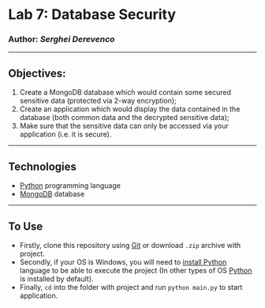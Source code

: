 # Lab 7: Database Security
### Author: *Serghei Derevenco*
-----
## Objectives:
1. Create a MongoDB database which would contain some secured sensitive data (protected
via 2-way encryption);  
2. Create an application which would display the data contained in the database (both
common data and the decrypted sensitive data);  
3. Make sure that the sensitive data can only be accessed via your application (i.e. it is
secure).  
-----
## Technologies
* [Python](https://www.python.org/) programming language  
* [MongoDB](https://www.mongodb.com/) database
-----
## To Use
* Firstly, clone this repository using [Git](https://git-scm.com) or download `.zip` archive with project.  
* Secondly, if your OS is Windows, you will need to [install Python](https://realpython.com/installing-python/) language to be able to execute the project (In other types of OS [Python](https://www.python.org/) is installed by default).  
* Finally, `cd` into the folder with project and run `python main.py` to start application.  
